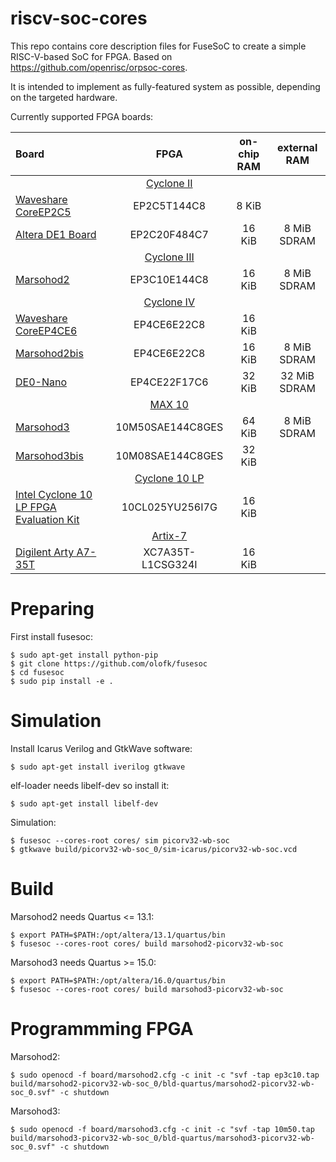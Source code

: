 riscv-soc-cores
===============

This repo contains core description files for FuseSoC
to create a simple RISC-V-based SoC for FPGA.
Based on https://github.com/openrisc/orpsoc-cores.

It is intended to implement as fully-featured
system as possible, depending on the targeted hardware.

Currently supported FPGA boards:

| Board | FPGA | on-chip RAM | external RAM |
| :---- | :--: | :---------: | :------:     |
| | [Cyclone II](https://www.altera.com/products/fpga/cyclone-series/cyclone-ii/support.html)
| [Waveshare CoreEP2C5](http://www.waveshare.com/wiki/CoreEP2C5)               | EP2C5T144C8  | 8 KiB  |             |
| [Altera DE1 Board](https://www.terasic.com.tw/cgi-bin/page/archive.pl?No=83) | EP2C20F484C7 | 16 KiB | 8 MiB SDRAM |
| | [Cyclone III](https://www.altera.com/products/fpga/cyclone-series/cyclone-iii/overview.html)
| [Marsohod2](https://marsohod.org/howtostart/marsohod2) | EP3C10E144C8 | 16 KiB | 8 MiB SDRAM |
| | [Cyclone IV](https://www.altera.com/products/fpga/cyclone-series/cyclone-iv/overview.html)
| [Waveshare CoreEP4CE6](http://www.waveshare.com/wiki/CoreEP4CE6) | EP4CE6E22C8 | 16 KiB |   |
| [Marsohod2bis](https://marsohod.org/11-blog/289-marsohod2bis)    | EP4CE6E22C8 | 16 KiB | 8 MiB SDRAM  |
| [DE0-Nano](http://www.terasic.com.tw/cgi-bin/page/archive.pl?Language=English&No=593) | EP4CE22F17C6 | 32 KiB | 32 MiB SDRAM |
| | [MAX 10](https://www.altera.com/products/fpga/max-series/max-10/overview.html)
| [Marsohod3](https://marsohod.org/howtostart/plata-marsokhod3) | 10M50SAE144C8GES | 64 KiB | 8 MiB SDRAM |
| [Marsohod3bis](https://marsohod.org/howtostart/plata-marsokhod3) | 10M08SAE144C8GES | 32 KiB |             |
| | [Cyclone 10 LP](https://www.altera.com/products/fpga/cyclone-series/cyclone-10/cyclone-10-lp/overview.html)
| [Intel Cyclone 10 LP FPGA Evaluation Kit](https://www.altera.com/products/boards_and_kits/dev-kits/altera/cyclone-10-lp-evaluation-kit.html) | 10CL025YU256I7G | 16 KiB |   |
| | [Artix-7](https://www.xilinx.com/products/silicon-devices/fpga/artix-7.html)
| [Digilent Arty A7-35T](http://store.digilentinc.com/arty-a7-artix-7-fpga-development-board-for-makers-and-hobbyists/) | XC7A35T-L1CSG324I | 16 KiB |   |


# Preparing

First install fusesoc:

```
$ sudo apt-get install python-pip
$ git clone https://github.com/olofk/fusesoc
$ cd fusesoc
$ sudo pip install -e .
```


# Simulation

Install Icarus Verilog and GtkWave software:

```
$ sudo apt-get install iverilog gtkwave
```

elf-loader needs libelf-dev so install it:

```
$ sudo apt-get install libelf-dev
```

Simulation:

```
$ fusesoc --cores-root cores/ sim picorv32-wb-soc
$ gtkwave build/picorv32-wb-soc_0/sim-icarus/picorv32-wb-soc.vcd
```


# Build

Marsohod2 needs Quartus <= 13.1:

```
$ export PATH=$PATH:/opt/altera/13.1/quartus/bin
$ fusesoc --cores-root cores/ build marsohod2-picorv32-wb-soc
```

Marsohod3 needs Quartus >= 15.0:

```
$ export PATH=$PATH:/opt/altera/16.0/quartus/bin
$ fusesoc --cores-root cores/ build marsohod3-picorv32-wb-soc
```


# Programmming FPGA

Marsohod2:

```
$ sudo openocd -f board/marsohod2.cfg -c init -c "svf -tap ep3c10.tap build/marsohod2-picorv32-wb-soc_0/bld-quartus/marsohod2-picorv32-wb-soc_0.svf" -c shutdown

```

Marsohod3:

```
$ sudo openocd -f board/marsohod3.cfg -c init -c "svf -tap 10m50.tap build/marsohod3-picorv32-wb-soc_0/bld-quartus/marsohod3-picorv32-wb-soc_0.svf" -c shutdown
```

